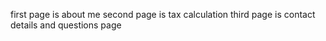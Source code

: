 first page is about me
second page is tax calculation
third page is contact details and questions page